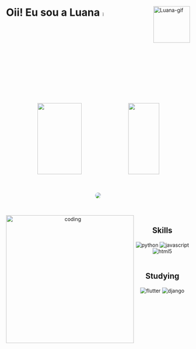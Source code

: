 <div>
  <img align="right" alt="Luana-gif" height="100px" src="https://cdn.discordapp.com/attachments/1087133504296472707/1139213972751528067/gifluana.gif">
  <h1>Oii! Eu sou a Luana <img src="https://media.giphy.com/media/hvRJCLFzcasrR4ia7z/giphy.gif" width="5%"></h1> <br><br>
</div>

<div align="center">
  <img width="49%" height="195px" src="https://github-readme-stats.vercel.app/api?username=luanacostav&show_icons=true&include_all_commits=true&count_private=true&theme=radical">
  <img width="41%" height="195px" src="https://github-readme-stats.vercel.app/api/top-langs/?username=luanacostav&theme=radical&hide_border=true&include_all_commits=true&count_private=true&layout=compact">
</div>

 ##
 
<div align="center"> 
<br>
<a href="https://www.linkedin.com/in/luana-costa-vasconcelos-613707287/" target="_blank"><img src="https://img.shields.io/badge/-LinkedIn-%230077B5?style=for-the-badge&logo=linkedin&logoColor=white" style="border-radius: 30px" target="_blank"></a> 
 </div>
 
 <div align="right">
  
</div>

 ##


<div align="center">
  <div style="display: inline_block"><br>
     <img align="left" height="350" alt="coding" src="https://cdn.discordapp.com/attachments/1087133504296472707/1139250851878277190/code.gif">
    <h2 align="center">Skills</h2>
    <img align="center" alt="python" src="https://img.shields.io/badge/Python-3776AB?style=for-the-badge&logo=python&logoColor=white">
    <img align="center" alt="javascript" src="https://img.shields.io/badge/JavaScript-F7DF1E?style=for-the-badge&logo=javascript&logoColor=black">
    <img align="center" alt="html5" src="https://img.shields.io/badge/HTML5-E34F26?style=for-the-badge&logo=html5&logoColor=white"> <br><br>
    <h2 align="center">Studying</h2>
    <img align="center" alt="flutter" src="https://img.shields.io/badge/Flutter-02569B?style=for-the-badge&logo=flutter&logoColor=white">
    <img align="center" alt="django" src="https://img.shields.io/badge/Django-092E20?style=for-the-badge&logo=django&logoColor=white">
  </div>
</div> 

 
